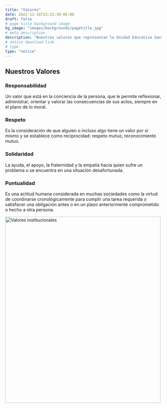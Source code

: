 ```yaml
---
title: "Valores"
date: 2022-11-16T23:23:30-05:00
draft: false
# page title background image
bg_image: "images/backgrounds/pagetitle.jpg"
# meta description
description: "Nuestros valores que representan la Unidad Educativa Santander."
# notice download link
# type
type: "notice"
---
```


## Nuestros Valores

### Responsabilidad

Un valor que está en la conciencia de la persona, que le permite reflexionar, administrar, orientar y valorar las consecuencias de sus actos, siempre en el plano de lo moral.

### Respeto

Es la consideración de que alguien o incluso algo tiene un valor por sí mismo y se establece como recíprocidad: respeto mutuo, reconocimiento mutuo.

### Solidaridad

La ayuda, el apoyo, la fraternidad y la empatía hacia quien sufre un problema o se encuentra en una situación desafortunada.

### Puntualidad

Es una actitud humana considerada en muchas sociedades como la virtud de coordinarse cronológicamente para cumplir una tarea requerida o satisfacer una obligación antes o en un plazo anteriormente comprometido o hecho a otra persona.

 <img src="/images/about/success.png" alt="Valores institucionales" width="500" height="600">
